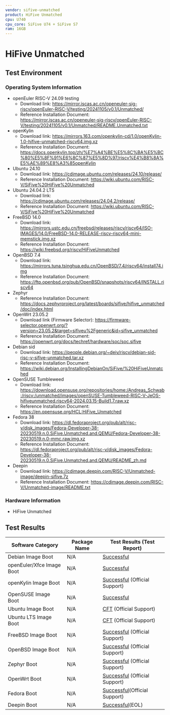 ```yaml
---
vendor: sifive-unmatched
product: HiFive Unmatched
cpu: U740
cpu_core: SiFive U74 + SiFive S7
ram: 16GB
---
```


# HiFive Unmatched

## Test Environment

### Operating System Information

- openEuler RISC-V 24.09 testing
    - Download link: https://mirror.iscas.ac.cn/openeuler-sig-riscv/openEuler-RISC-V/testing/20241105/v0.1/Unmatched/
    - Reference Installation Document: https://mirror.iscas.ac.cn/openeuler-sig-riscv/openEuler-RISC-V/testing/20241105/v0.1/Unmatched/README.Unmatched.txt
- openKylin
    - Download link: https://mirrors.163.com/openkylin-cd/1.0/openKylin-1.0-hifive-unmatched-riscv64.img.xz
    - Reference Installation Document: https://docs.openkylin.top/zh/%E7%A4%BE%E5%8C%BA%E5%BC%80%E5%8F%91%E6%8C%87%E5%8D%97/riscv%E4%B8%8A%E5%AE%89%E8%A3%85openKylin
- Ubuntu 24.10
    - Download link: https://cdimage.ubuntu.com/releases/24.10/release/
    - Reference Installation Document: https://wiki.ubuntu.com/RISC-V/SiFive%20HiFive%20Unmatched
- Ubuntu 24.04.2 LTS
    - Download link: https://cdimage.ubuntu.com/releases/24.04.2/release/
    - Reference Installation Document: https://wiki.ubuntu.com/RISC-V/SiFive%20HiFive%20Unmatched
- FreeBSD 14.0
    - Download link: https://mirrors.ustc.edu.cn/freebsd/releases/riscv/riscv64/ISO-IMAGES/14.0/FreeBSD-14.0-RELEASE-riscv-riscv64-mini-memstick.img.xz
    - Reference Installation Document: https://wiki.freebsd.org/riscv/HiFiveUnmatched
- OpenBSD 7.4
    - Download link: https://mirrors.tuna.tsinghua.edu.cn/OpenBSD/7.4/riscv64/install74.img
    - Reference Installation Document: https://ftp.openbsd.org/pub/OpenBSD/snapshots/riscv64/INSTALL.riscv64
- Zephyr
    - Reference Installation Document: https://docs.zephyrproject.org/latest/boards/sifive/hifive_unmatched/doc/index.html
- OpenWrt 23.05.2
    - Download link (Firmware Selector): https://firmware-selector.openwrt.org/?version=23.05.2&target=sifiveu%2Fgeneric&id=sifive_unmatched
    - Reference Installation Document: https://openwrt.org/docs/techref/hardware/soc/soc.sifive
- Debian sid
    - Download link: https://people.debian.org/~deiv/riscv/debian-sid-risc-v-sifive-unmatched.tar.xz
    - Reference Installation Document: https://wiki.debian.org/InstallingDebianOn/SiFive/%20HiFiveUnmatched
- OpenSUSE Tumbleweed
    - Download link: https://download.opensuse.org/repositories/home:/Andreas_Schwab:/riscv:/unmatched/images/openSUSE-Tumbleweed-RISC-V-JeOS-hifiveunmatched.riscv64-2024.03.15-Build1.7.raw.xz
    - Reference Installation Document: https://en.opensuse.org/HCL:HiFive_Unmatched
- Fedora 38
    - Download link: https://dl.fedoraproject.org/pub/alt/risc-v/disk_images/Fedora-Developer-38-20230519.n.0.SiFive.Unmatched.and.QEMU/Fedora-Developer-38-20230519.n.0-mmc.raw.img.xz
    - Reference Installation Document: https://dl.fedoraproject.org/pub/alt/risc-v/disk_images/Fedora-Developer-38-20230519.n.0.SiFive.Unmatched.and.QEMU/README_zh.md
- Deepin
    - Download link: https://cdimage.deepin.com/RISC-V/Unmatched-image/deepin-sifive.7z
    - Reference Installation Document: https://cdimage.deepin.com/RISC-V/Unmatched-image/README.txt

### Hardware Information

- HiFive Unmatched

## Test Results

| Software Category         | Package Name | Test Results (Test Report)               |
| ------------------------- | ------------ | ---------------------------------------- |
| Debian Image Boot         | N/A          | [Successful][Debian]                     |
| openEuler/Xfce Image Boot | N/A          | [Successful][oERV]                       |
| openKylin Image Boot      | N/A          | [Successful][oK] (Official Support)      |
| OpenSUSE Image Boot       | N/A          | [Successful][SUSE]                       |
| Ubuntu Image Boot         | N/A          | [CFT][Ubuntu] (Official Support)         |
| Ubuntu LTS Image Boot     | N/A          | [CFT][Ubuntu LTS] (Official Support)     |
| FreeBSD Image Boot        | N/A          | [Successful][FreeBSD] (Official Support) |
| OpenBSD Image Boot        | N/A          | [Successful][OpenBSD] (Official Support) |
| Zephyr Boot               | N/A          | [Successful][Zephyr] (Official Support)  |
| OpenWrt Boot              | N/A          | [Successful][OpenWrt] (Official Support) |
| Fedora Boot               | N/A          | [Successful][Fedora](Official Support)   |
| Deepin Boot               | N/A          | [Successful][Deepin](EOL)                |

[Debian]: ./Debian/README.md
[oERV]: ./openEuler/README.md
[oK]: ./openKylin/README.md
[SUSE]: ./OpenSUSE/README.md
[Ubuntu]: ./Ubuntu/README.md
[Ubuntu LTS]: ./Ubuntu/README_LTS.md
[FreeBSD]: ./FreeBSD/README.md
[OpenBSD]: ./OpenBSD/README.md
[Zephyr]: ./Zephyr/README.md
[OpenWrt]: ./OpenWrt/README.md
[Fedora]: ./Fedora/README.md
[Deepin]: ./Deepin/README.md
